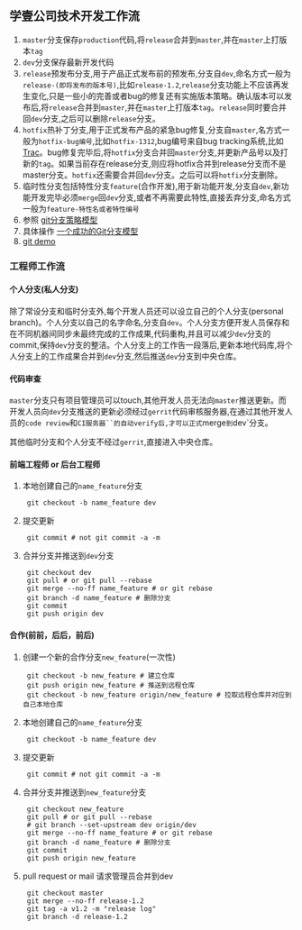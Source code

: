 ## 学壹公司技术开发工作流

1. `master`分支保存`production`代码,将`release`合并到`master`,并在`master`上打版本`tag`
2. `dev`分支保存最新开发代码
3. `release`预发布分支,用于产品正式发布前的预发布,分支自`dev`,命名方式一般为`release-(即将发布的版本号)`,比如`release-1.2`,`release`分支功能上不应该再发生变化,只是一些小的完善或者bug的修复还有实施版本策略。确认版本可以发布后,将`release`合并到`master`,并在`master`上打版本`tag`。`release`同时要合并回`dev`分支,之后可以删除`release`分支。
4. `hotfix`热补丁分支,用于正式发布产品的紧急bug修复,分支自`master`,名方式一般为`hotfix-bug编号`,比如`hotfix-1312`,bug编号来自bug tracking系统,比如 [Trac](http://trac.edgewall.org/)。bug修复完毕后,将`hotfix`分支合并回`master`分支,并更新产品号以及打新的`tag`。如果当前存在release分支,则应将hotfix合并到release分支而不是master分支。`hotfix`还需要合并回`dev`分支。之后可以将`hotfix`分支删除。
5. 临时性分支包括特性分支`feature`(合作开发),用于新功能开发,分支自`dev`,新功能开发完毕必须`merge`回`dev`分支,或者不再需要此特性,直接丢弃分支,命名方式一般为`feature-特性名或者特性编号`
6. 参照 [git分支策略模型](http://openwares.net/linux/git_brantch_model.html)
7. 具体操作 [一个成功的Git分支模型](http://www.uml.org.cn/pzgl/201112163.asp)
8. [git demo](https://github.com/FlowerWrong/gt)

### 工程师工作流

#### 个人分支(私人分支)
除了常设分支和临时分支外,每个开发人员还可以设立自己的个人分支(personal branch)。个人分支以自己的名字命名,分支自`dev`。个人分支方便开发人员保存和在不同机器间同步未最终完成的工作成果,代码重构,并且可以减少`dev`分支的commit,保持`dev`分支的整洁。个人分支上的工作告一段落后,更新本地代码库,将个人分支上的工作成果合并到`dev`分支,然后推送`dev`分支到中央仓库。

#### 代码审查

`master`分支只有项目管理员可以touch,其他开发人员无法向`master`推送更新。而开发人员向`dev`分支推送的更新必须经过`gerrit`代码审核服务器,在通过其他开发人员的`code review`和`CI服务器``的自动verify后,才可以正式`merge`到`dev`分支。

其他临时分支和个人分支不经过`gerrit`,直接进入中央仓库。

#### 前端工程师 or 后台工程师

1. 本地创建自己的`name_feature`分支

        git checkout -b name_feature dev

2. 提交更新

        git commit # not git commit -a -m

3. 合并分支并推送到`dev`分支

        git checkout dev
        git pull # or git pull --rebase
        git merge --no-ff name_feature # or git rebase
        git branch -d name_feature # 删除分支
        git commit
        git push origin dev

#### 合作(前前，后后，前后)
1. 创建一个新的合作分支`new_feature`(一次性)

        git checkout -b new_feature # 建立仓库
        git push origin new_feature # 推送到远程仓库
        git checkout -b new_feature origin/new_feature # 拉取远程仓库并对应到自己本地仓库

2. 本地创建自己的`name_feature`分支

        git checkout -b name_feature dev

3. 提交更新

        git commit # not git commit -a -m

4. 合并分支并推送到`new_feature`分支

        git checkout new_feature
        git pull # or git pull --rebase
        # git branch --set-upstream dev origin/dev
        git merge --no-ff name_feature # or git rebase
        git branch -d name_feature # 删除分支
        git commit
        git push origin new_feature

5. pull request or mail 请求管理员合并到dev

        git checkout master
        git merge --no-ff release-1.2
        git tag -a v1.2 -m "release log"
        git branch -d release-1.2
